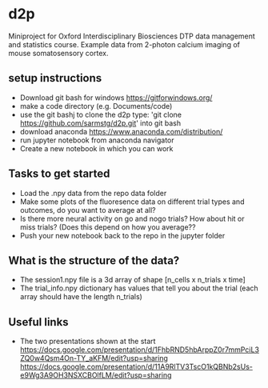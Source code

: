 # d2p
 Miniproject for Oxford Interdisciplinary Biosciences DTP data management and statistics course. Example data from 2-photon calcium imaging of mouse somatosensory cortex. 


## setup instructions
* Download git bash for windows https://gitforwindows.org/
* make a code directory (e.g. Documents/code)
* use the git bashj to clone the d2p type: 'git clone https://github.com/sarmstg/d2p.git' into git bash
* download anaconda https://www.anaconda.com/distribution/
* run jupyter notebook from anaconda navigator
* Create a new notebook in which you can work

## Tasks to get started 
* Load the .npy data from the repo data folder
* Make some plots of the fluoresence data on different trial types and outcomes, do you want to average at all?
* Is there more neural activity on go and nogo trials? How about hit or miss trials?
(Does this depend on how you average??
* Push your new notebook back to the repo in the jupyter folder

## What is the structure of the data?
* The session1.npy file is a 3d array of shape [n_cells x n_trials x time]
* The trial_info.npy dictionary has values that tell you about the trial (each array should have the length n_trials)

## Useful links
* The two presentations shown at the start
https://docs.google.com/presentation/d/1FhbRND5hbArppZ0r7mmPciL3ZQ0w4Qsm4On-TY_aKFM/edit?usp=sharing
https://docs.google.com/presentation/d/11A9RlTV3TscO1kQBNb2sUs-e9Wg3A9OH3NSXCBOlfLM/edit?usp=sharing








